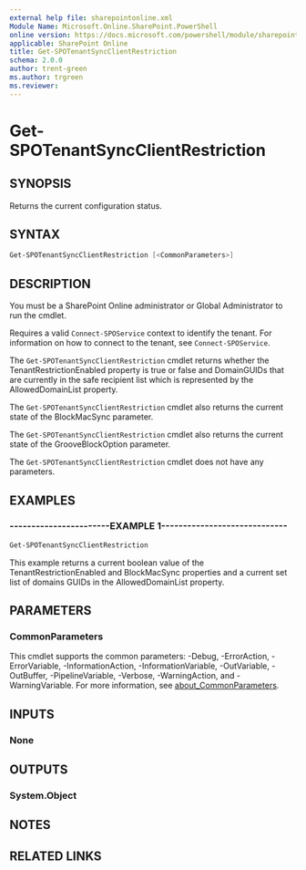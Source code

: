 ```yaml
---
external help file: sharepointonline.xml
Module Name: Microsoft.Online.SharePoint.PowerShell
online version: https://docs.microsoft.com/powershell/module/sharepoint-online/get-spotenantsyncclientrestriction
applicable: SharePoint Online
title: Get-SPOTenantSyncClientRestriction
schema: 2.0.0
author: trent-green
ms.author: trgreen
ms.reviewer:
---
```


# Get-SPOTenantSyncClientRestriction

## SYNOPSIS

Returns the current configuration status.

## SYNTAX

```powershell
Get-SPOTenantSyncClientRestriction [<CommonParameters>]
```

## DESCRIPTION

You must be a SharePoint Online administrator or Global Administrator to run the cmdlet.

Requires a valid `Connect-SPOService` context to identify the tenant. For information on how to connect to the tenant, see `Connect-SPOService`.

The `Get-SPOTenantSyncClientRestriction` cmdlet returns whether the TenantRestrictionEnabled property is true or false and DomainGUIDs that are currently in the safe recipient list which is represented by the AllowedDomainList property.

The `Get-SPOTenantSyncClientRestriction` cmdlet also returns the current state of the BlockMacSync parameter.

The `Get-SPOTenantSyncClientRestriction` cmdlet also returns the current state of the GrooveBlockOption parameter.

The `Get-SPOTenantSyncClientRestriction` cmdlet does not have any parameters.

## EXAMPLES

### -----------------------EXAMPLE 1-----------------------------

```powershell
Get-SPOTenantSyncClientRestriction
```

This example returns a current boolean value of the TenantRestrictionEnabled and BlockMacSync properties and a current set list of domains GUIDs in the AllowedDomainList property.

## PARAMETERS

### CommonParameters

This cmdlet supports the common parameters: -Debug, -ErrorAction, -ErrorVariable, -InformationAction, -InformationVariable, -OutVariable, -OutBuffer, -PipelineVariable, -Verbose, -WarningAction, and -WarningVariable. For more information, see [about_CommonParameters](https://go.microsoft.com/fwlink/?LinkID=113216).

## INPUTS

### None

## OUTPUTS

### System.Object

## NOTES

## RELATED LINKS
